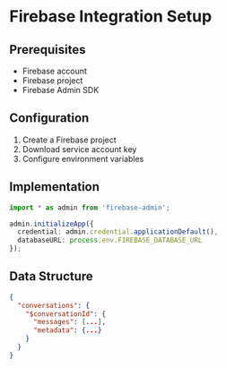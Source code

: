 # Firebase Integration Setup

## Prerequisites
- Firebase account
- Firebase project
- Firebase Admin SDK

## Configuration
1. Create a Firebase project
2. Download service account key
3. Configure environment variables

## Implementation
```typescript
import * as admin from 'firebase-admin';

admin.initializeApp({
  credential: admin.credential.applicationDefault(),
  databaseURL: process.env.FIREBASE_DATABASE_URL
});
```

## Data Structure
```json
{
  "conversations": {
    "$conversationId": {
      "messages": [...],
      "metadata": {...}
    }
  }
}
```
